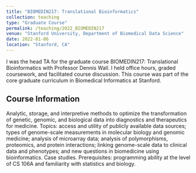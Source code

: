 ```yaml
---
title: "BIOMEDIN217: Translational Bioinformatics"
collection: teaching
type: "Graduate Course"
permalink: /teaching/2022_BIOMEDIN217
venue: "Stanford University, Department of Biomedical Data Science"
date: 2022-01-06
location: "Stanford, CA"
---
```


I was the head TA for the graduate course BIOMEDIN217: Translational Bioinformatics with Professor Dennis Wall. I held office hours, graded coursework, and facilitated course discussion. This course was part of the core graduate curriculum in Biomedical Informatics at Stanford. 

Course Information
------
Analytic, storage, and interpretive methods to optimize the transformation of genetic, genomic, and biological data into diagnostics and therapeutics for medicine. Topics: access and utility of publicly available data sources; types of genome-scale measurements in molecular biology and genomic medicine; analysis of microarray data; analysis of polymorphisms, proteomics, and protein interactions; linking genome-scale data to clinical data and phenotypes; and new questions in biomedicine using bioinformatics. Case studies. Prerequisites: programming ability at the level of CS 106A and familiarity with statistics and biology.
